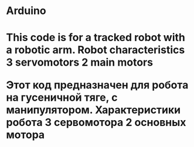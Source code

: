 # Arduino
<H1>
This code is for a tracked robot with a robotic arm.
Robot characteristics
3 servomotors
2 main motors


Этот код предназначен для робота на гусеничной тяге, с манипулятором.
Характеристики робота 
3 сервомотора
2 основных мотора
</H1>
